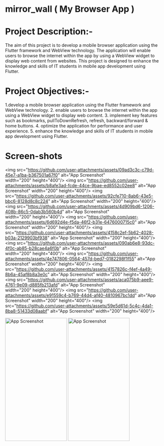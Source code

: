 # mirror_wall ( My Browser App )

# Project Description:-
The aim of this project is to develop a mobile browser application using the Flutter framework
and WebView technology. The application will enable users to browse the internet within the app
by using a WebView widget to display web content from websites. This project is designed to
enhance the knowledge and skills of IT students in mobile app development using Flutter.
# Project Objectives:-
1.develop a mobile browser application using the Flutter framework and WebView
technology.
2. enable users to browse the internet within the app using a WebView widget to display web
content.
3. implement key features such as bookmarks, pullToDownRefresh, refresh, backward/forward
& home buttons.
4. optimize the application for performance and user experience.
5. enhance the knowledge and skills of IT students in mobile app development using Flutter.
# Screen-shots

<img src="https://github.com/user-attachments/assets/09ad3c3c-c79d-45e7-a1ba-b367501a67f0" alt="App Screenshot" width="200" height="400"/>
<img src="https://github.com/user-attachments/assets/b8afe3ad-fcde-44ce-9bae-ed8552c02ee8" alt="App Screenshot" width="200" height="400"/>
<img src="https://github.com/user-attachments/assets/92cfe710-8ab6-43e5-bbc6-8128d8c8c224" alt="App Screenshot" width="200" height="400"/>
<img src="https://github.com/user-attachments/assets/4d909bd6-1206-408b-86c5-0dab3b560b4d" alt="App Screenshot" width="200" height="400"/>
<img src="https://github.com/user-attachments/assets/6d692d4e-f5da-46f2-b31e-6476000715c0" alt="App Screenshot" width="200" height="400"/>
<img src="https://github.com/user-attachments/assets/4158c2ef-5b62-4028-b03a-2129903bf938" alt="App Screenshot" width="200" height="400"/>
<img src="https://github.com/user-attachments/assets/090ab6e8-93dc-4f0c-ab85-b28cae4a6f0b" alt="App Screenshot" width="200" height="400"/>
<img src="https://github.com/user-attachments/assets/4e747806-0564-457d-bed7-0182298f1f55" alt="App Screenshot" width="200" height="400"/>
<img src="https://github.com/user-attachments/assets/4157826c-f4ef-4a49-8b6a-45af8b8a3e0c" alt="App Screenshot" width="200" height="400"/>
<img src="https://github.com/user-attachments/assets/aca075b9-aee9-4761-9e09-d885fb213afd" alt="App Screenshot" width="200" height="400"/>
<img src="https://github.com/user-attachments/assets/e91559c4-b769-44d4-af40-4810967bc1dd" alt="App Screenshot" width="200" height="400"/>
<img src="https://github.com/user-attachments/assets/59e5d61d-5c4c-4da1-8ba8-51433d08aabf" alt="App Screenshot" width="200" height="400"/>

<img src="https://github.com/user-attachments/assets/7dffcf28-f832-4f7e-b925-469af8d8c6da" alt="App Screenshot" width="200" height="400"/>
<img src="https://github.com/user-attachments/assets/09ad3c3c-c79d-45e7-a1ba-b367501a67f0" alt="App Screenshot" width="200" height="400"/>







